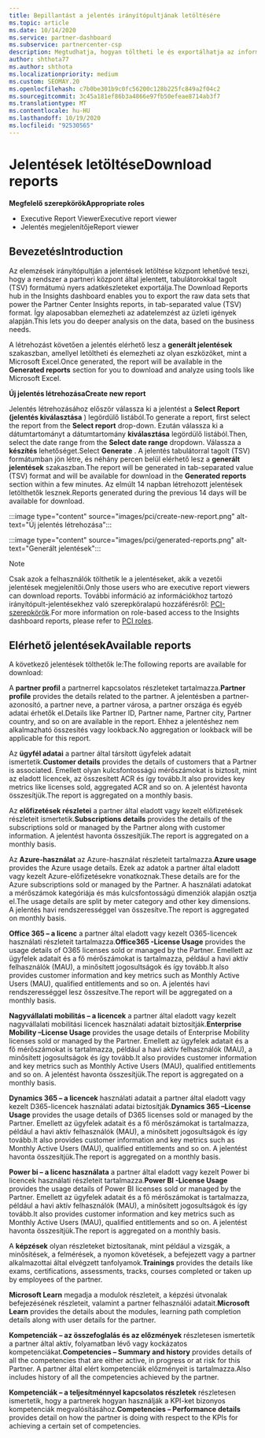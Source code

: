 ```yaml
---
title: Bepillantást a jelentés irányítópultjának letöltésére
ms.topic: article
ms.date: 10/14/2020
ms.service: partner-dashboard
ms.subservice: partnercenter-csp
description: Megtudhatja, hogyan töltheti le és exportálhatja az információkat a partner Center Unified Reporting irányítópultról és a partner Center-elemzésekről készült jelentésekről.
author: shthota77
ms.author: shthota
ms.localizationpriority: medium
ms.custom: SEOMAY.20
ms.openlocfilehash: c7b0be301b9c0fc56200c128b225fc849a2f04c2
ms.sourcegitcommit: 3c45a181ef86b3a4866e97fb50efeae8714ab3f7
ms.translationtype: MT
ms.contentlocale: hu-HU
ms.lasthandoff: 10/19/2020
ms.locfileid: "92530565"
---
```

# <a name="download-reports"></a><span data-ttu-id="74dc7-103">Jelentések letöltése</span><span class="sxs-lookup"><span data-stu-id="74dc7-103">Download reports</span></span>

<span data-ttu-id="74dc7-104">**Megfelelő szerepkörök**</span><span class="sxs-lookup"><span data-stu-id="74dc7-104">**Appropriate roles**</span></span>
- <span data-ttu-id="74dc7-105">Executive Report Viewer</span><span class="sxs-lookup"><span data-stu-id="74dc7-105">Executive report viewer</span></span>
- <span data-ttu-id="74dc7-106">Jelentés megjelenítője</span><span class="sxs-lookup"><span data-stu-id="74dc7-106">Report viewer</span></span>

## <a name="introduction"></a><span data-ttu-id="74dc7-107">Bevezetés</span><span class="sxs-lookup"><span data-stu-id="74dc7-107">Introduction</span></span>

<span data-ttu-id="74dc7-108">Az elemzések irányítópultján a jelentések letöltése központ lehetővé teszi, hogy a rendszer a partneri központ által jelentett, tabulátorokkal tagolt (TSV) formátumú nyers adatkészleteket exportálja.</span><span class="sxs-lookup"><span data-stu-id="74dc7-108">The Download Reports hub in the Insights dashboard enables you to export the raw data sets that power the Partner Center Insights reports, in tab-separated value (TSV) format.</span></span> <span data-ttu-id="74dc7-109">Így alaposabban elemezheti az adatelemzést az üzleti igények alapján.</span><span class="sxs-lookup"><span data-stu-id="74dc7-109">This lets you do deeper analysis on the data, based on the business needs.</span></span>

<span data-ttu-id="74dc7-110">A létrehozást követően a jelentés elérhető lesz a **generált jelentések** szakaszban, amellyel letöltheti és elemezheti az olyan eszközöket, mint a Microsoft Excel.</span><span class="sxs-lookup"><span data-stu-id="74dc7-110">Once generated, the report  will be available in the **Generated reports** section for you to download and analyze using tools like Microsoft Excel.</span></span>

<span data-ttu-id="74dc7-111">**Új jelentés létrehozása**</span><span class="sxs-lookup"><span data-stu-id="74dc7-111">**Create new report**</span></span>

<span data-ttu-id="74dc7-112">Jelentés létrehozásához először válassza ki a jelentést a **Select Report (jelentés kiválasztása** ) legördülő listából.</span><span class="sxs-lookup"><span data-stu-id="74dc7-112">To generate a report, first select the report from the **Select report** drop-down.</span></span> <span data-ttu-id="74dc7-113">Ezután válassza ki a dátumtartományt a dátumtartomány **kiválasztása** legördülő listából.</span><span class="sxs-lookup"><span data-stu-id="74dc7-113">Then, select the date range from the **Select date range** dropdown.</span></span> <span data-ttu-id="74dc7-114">Válassza a **készítés** lehetőséget.</span><span class="sxs-lookup"><span data-stu-id="74dc7-114">Select **Generate** .</span></span> <span data-ttu-id="74dc7-115">A jelentés tabulátorral tagolt (TSV) formátumban jön létre, és néhány percen belül elérhető lesz a **generált jelentések** szakaszban.</span><span class="sxs-lookup"><span data-stu-id="74dc7-115">The report will be generated in tab-separated value (TSV) format and will be available for download in the **Generated reports** section within a few minutes.</span></span> <span data-ttu-id="74dc7-116">Az elmúlt 14 napban létrehozott jelentések letölthetők lesznek.</span><span class="sxs-lookup"><span data-stu-id="74dc7-116">Reports generated during the previous 14 days will be available for download.</span></span>

:::image type="content" source="images/pci/create-new-report.png" alt-text="Új jelentés létrehozása":::

:::image type="content" source="images/pci/generated-reports.png" alt-text="Generált jelentések":::

>[!NOTE] 
><span data-ttu-id="74dc7-119">Csak azok a felhasználók tölthetik le a jelentéseket, akik a vezetői jelentések megjelenítői.</span><span class="sxs-lookup"><span data-stu-id="74dc7-119">Only those users who are executive report viewers can download reports.</span></span> <span data-ttu-id="74dc7-120">További információ az információkhoz tartozó irányítópult-jelentésekhez való szerepköralapú hozzáférésről: [PCI-szerepkörök](pci-roles.md).</span><span class="sxs-lookup"><span data-stu-id="74dc7-120">For more information on role-based access to the Insights dashboard reports, please refer to [PCI roles](pci-roles.md).</span></span> 

## <a name="available-reports"></a><span data-ttu-id="74dc7-121">Elérhető jelentések</span><span class="sxs-lookup"><span data-stu-id="74dc7-121">Available reports</span></span>

<span data-ttu-id="74dc7-122">A következő jelentések tölthetők le:</span><span class="sxs-lookup"><span data-stu-id="74dc7-122">The following reports are available for download:</span></span>

<span data-ttu-id="74dc7-123">A **partner profil** a partnerrel kapcsolatos részleteket tartalmazza.</span><span class="sxs-lookup"><span data-stu-id="74dc7-123">**Partner profile** provides the details related to the partner.</span></span> <span data-ttu-id="74dc7-124">A jelentésben a partner-azonosító, a partner neve, a partner városa, a partner országa és egyéb adatai érhetők el.</span><span class="sxs-lookup"><span data-stu-id="74dc7-124">Details like Partner ID, Partner name, Partner city, Partner country, and so on are available in the report.</span></span> <span data-ttu-id="74dc7-125">Ehhez a jelentéshez nem alkalmazható összesítés vagy lookback.</span><span class="sxs-lookup"><span data-stu-id="74dc7-125">No aggregation or lookback will be applicable for this report.</span></span>

<span data-ttu-id="74dc7-126">Az **ügyfél adatai** a partner által társított ügyfelek adatait ismertetik.</span><span class="sxs-lookup"><span data-stu-id="74dc7-126">**Customer details** provides the details of customers that a Partner is associated.</span></span> <span data-ttu-id="74dc7-127">Emellett olyan kulcsfontosságú mérőszámokat is biztosít, mint az eladott licencek, az összesített ACR és így tovább.</span><span class="sxs-lookup"><span data-stu-id="74dc7-127">It also provides key metrics like licenses sold, aggregated ACR and so on.</span></span> <span data-ttu-id="74dc7-128">A jelentést havonta összesítjük.</span><span class="sxs-lookup"><span data-stu-id="74dc7-128">The report is aggregated on a monthly basis.</span></span>

<span data-ttu-id="74dc7-129">Az **előfizetések részletei** a partner által eladott vagy kezelt előfizetések részleteit ismertetik.</span><span class="sxs-lookup"><span data-stu-id="74dc7-129">**Subscriptions details** provides the details of the subscriptions sold or managed by the Partner along with customer information.</span></span> <span data-ttu-id="74dc7-130">A jelentést havonta összesítjük.</span><span class="sxs-lookup"><span data-stu-id="74dc7-130">The report is aggregated on a monthly basis.</span></span>

<span data-ttu-id="74dc7-131">Az **Azure-használat** az Azure-használat részleteit tartalmazza.</span><span class="sxs-lookup"><span data-stu-id="74dc7-131">**Azure usage** provides the Azure usage details.</span></span> <span data-ttu-id="74dc7-132">Ezek az adatok a partner által eladott vagy kezelt Azure-előfizetésekre vonatkoznak.</span><span class="sxs-lookup"><span data-stu-id="74dc7-132">These details are for the Azure subscriptions sold or managed by the Partner.</span></span> <span data-ttu-id="74dc7-133">A használati adatokat a mérőszámok kategóriája és más kulcsfontosságú dimenziók alapján osztja el.</span><span class="sxs-lookup"><span data-stu-id="74dc7-133">The usage details are split by meter category and other key dimensions.</span></span> <span data-ttu-id="74dc7-134">A jelentés havi rendszerességgel van összesítve.</span><span class="sxs-lookup"><span data-stu-id="74dc7-134">The report is aggregated on monthly basis.</span></span>

<span data-ttu-id="74dc7-135">**Office 365 – a licenc** a partner által eladott vagy kezelt O365-licencek használati részleteit tartalmazza.</span><span class="sxs-lookup"><span data-stu-id="74dc7-135">**Office365 -License Usage** provides the usage details of O365 licenses sold or managed by the Partner.</span></span> <span data-ttu-id="74dc7-136">Emellett az ügyfelek adatait és a fő mérőszámokat is tartalmazza, például a havi aktív felhasználók (MAU), a minősített jogosultságok és így tovább.</span><span class="sxs-lookup"><span data-stu-id="74dc7-136">It also provides customer information and key metrics such as Monthly Active Users (MAU), qualified entitlements and so on.</span></span> <span data-ttu-id="74dc7-137">A jelentés havi rendszerességgel lesz összesítve.</span><span class="sxs-lookup"><span data-stu-id="74dc7-137">The report will be aggregated on a monthly basis.</span></span>

<span data-ttu-id="74dc7-138">**Nagyvállalati mobilitás – a licencek**  a partner által eladott vagy kezelt nagyvállalati mobilitási licencek használati adatait biztosítják.</span><span class="sxs-lookup"><span data-stu-id="74dc7-138">**Enterprise Mobility –License Usage**  provides the usage details of Enterprise Mobility licenses sold or managed by the Partner.</span></span> <span data-ttu-id="74dc7-139">Emellett az ügyfelek adatait és a fő mérőszámokat is tartalmazza, például a havi aktív felhasználók (MAU), a minősített jogosultságok és így tovább.</span><span class="sxs-lookup"><span data-stu-id="74dc7-139">It also provides customer information and key metrics such as Monthly Active Users (MAU), qualified entitlements and so on.</span></span> <span data-ttu-id="74dc7-140">A jelentést havonta összesítjük.</span><span class="sxs-lookup"><span data-stu-id="74dc7-140">The report is aggregated on a monthly basis.</span></span>

<span data-ttu-id="74dc7-141">**Dynamics 365 – a licencek** használati adatait a partner által eladott vagy kezelt D365-licencek használati adatai biztosítják.</span><span class="sxs-lookup"><span data-stu-id="74dc7-141">**Dynamics 365 –License Usage** provides the usage details of D365 licenses sold or managed by the Partner.</span></span> <span data-ttu-id="74dc7-142">Emellett az ügyfelek adatait és a fő mérőszámokat is tartalmazza, például a havi aktív felhasználók (MAU), a minősített jogosultságok és így tovább.</span><span class="sxs-lookup"><span data-stu-id="74dc7-142">It also provides customer information and key metrics such as Monthly Active Users (MAU), qualified entitlements and so on.</span></span> <span data-ttu-id="74dc7-143">A jelentést havonta összesítjük.</span><span class="sxs-lookup"><span data-stu-id="74dc7-143">The report is aggregated on a monthly basis.</span></span>

<span data-ttu-id="74dc7-144">**Power bi – a licenc használata** a partner által eladott vagy kezelt Power bi licencek használati részleteit tartalmazza.</span><span class="sxs-lookup"><span data-stu-id="74dc7-144">**Power BI -License Usage** provides the usage details of Power BI licenses sold or managed by the Partner.</span></span> <span data-ttu-id="74dc7-145">Emellett az ügyfelek adatait és a fő mérőszámokat is tartalmazza, például a havi aktív felhasználók (MAU), a minősített jogosultságok és így tovább.</span><span class="sxs-lookup"><span data-stu-id="74dc7-145">It also provides customer information and key metrics such as Monthly Active Users (MAU), qualified entitlements and so on.</span></span> <span data-ttu-id="74dc7-146">A jelentést havonta összesítjük.</span><span class="sxs-lookup"><span data-stu-id="74dc7-146">The report is aggregated on a monthly basis.</span></span>

<span data-ttu-id="74dc7-147">A **képzések** olyan részleteket biztosítanak, mint például a vizsgák, a minősítések, a felmérések, a nyomon követések, a befejezett vagy a partner alkalmazottai által elvégzett tanfolyamok.</span><span class="sxs-lookup"><span data-stu-id="74dc7-147">**Trainings** provides the details like exams, certifications, assessments, tracks, courses completed or taken up by employees of the partner.</span></span>

<span data-ttu-id="74dc7-148">**Microsoft Learn** megadja a modulok részleteit, a képzési útvonalak befejezésének részleteit, valamint a partner felhasználói adatait.</span><span class="sxs-lookup"><span data-stu-id="74dc7-148">**Microsoft Learn** provides the details about the modules, learning path completion details along with user details for the partner.</span></span>

<span data-ttu-id="74dc7-149">**Kompetenciák – az összefoglalás és az előzmények** részletesen ismertetik a partner által aktív, folyamatban lévő vagy kockázatos kompetenciákat.</span><span class="sxs-lookup"><span data-stu-id="74dc7-149">**Competencies – Summary and history** provides details of all the competencies that are either active, in progress or at risk for this Partner.</span></span> <span data-ttu-id="74dc7-150">A partner által elért kompetenciák előzményeit is tartalmazza.</span><span class="sxs-lookup"><span data-stu-id="74dc7-150">Also includes history of all the competencies achieved by the partner.</span></span>

<span data-ttu-id="74dc7-151">**Kompetenciák – a teljesítménnyel kapcsolatos részletek** részletesen ismertetik, hogy a partnerek hogyan használják a KPI-ket bizonyos kompetenciák megvalósításához.</span><span class="sxs-lookup"><span data-stu-id="74dc7-151">**Competencies – Performance details** provides detail on how the partner is doing with respect to the KPIs for achieving a certain set of competencies.</span></span>

